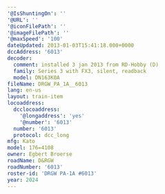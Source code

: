 ```yaml
---
'@IsShuntingOn': ''
'@URL': ''
'@iconFilePath': ''
'@imageFilePath': ''
'@maxSpeed': '100'
dateUpdated: 2013-01-03T15:41:18.000+0000
dccAddress: '6013'
decoder:
  comment: installed 3 jan 2013 from RD-Hobby (D)
  family: Series 3 with FX3, silent, readback
  model: DN163K0A
fileName: DRGW_PA_1A__6013
lang: en-us
layout: train-item
locoaddress:
  dcclocoaddress:
    '@longaddress': 'yes'
    '@number': '6013'
  number: '6013'
  protocol: dcc_long
mfg: Kato
model: 176=4108
owner: Egbert Broerse
roadName: D&RGW
roadNumber: '6013'
roster-id: 'DRGW PA-1A #6013'
year: 2024
---
```


